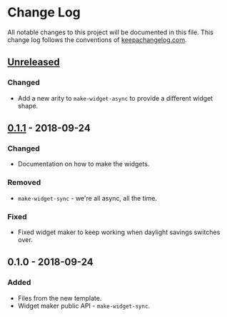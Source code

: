 # Change Log
All notable changes to this project will be documented in this file. This change log follows the conventions of [keepachangelog.com](http://keepachangelog.com/).

## [Unreleased]
### Changed
- Add a new arity to `make-widget-async` to provide a different widget shape.

## [0.1.1] - 2018-09-24
### Changed
- Documentation on how to make the widgets.

### Removed
- `make-widget-sync` - we're all async, all the time.

### Fixed
- Fixed widget maker to keep working when daylight savings switches over.

## 0.1.0 - 2018-09-24
### Added
- Files from the new template.
- Widget maker public API - `make-widget-sync`.

[Unreleased]: https://github.com/your-name/blackjack-clj/compare/0.1.1...HEAD
[0.1.1]: https://github.com/your-name/blackjack-clj/compare/0.1.0...0.1.1
